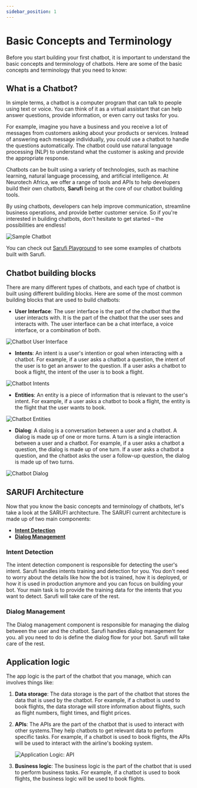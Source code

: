 ```yaml
---
sidebar_position: 1
---
```


# Basic Concepts and Terminology

Before you start building your first chatbot, it is important to understand the basic concepts and terminology of chatbots. Here are some of the basic concepts and terminology that you need to know:

## What is a Chatbot?

In simple terms, a chatbot is a computer program that can talk to people using text or voice. You can think of it as a virtual assistant that can help answer questions, provide information, or even carry out tasks for you.

For example, imagine you have a business and you receive a lot of messages from customers asking about your products or services. Instead of answering each message individually, you could use a chatbot to handle the questions automatically. The chatbot could use natural language processing (NLP) to understand what the customer is asking and provide the appropriate response.

Chatbots can be built using a variety of technologies, such as machine learning, natural language processing, and artificial intelligence. At Neurotech Africa, we offer a range of tools and APIs to help developers build their own chatbots, **Sarufi** being at the core of our chatbot building tools.

By using chatbots, developers can help improve communication, streamline business operations, and provide better customer service. So if you're interested in building chatbots, don't hesitate to get started – the possibilities are endless!

![Sample Chatbot](/img/laptop-6545315_1280.jpg)

You can check out [Sarufi Playground](https://playground.sarufi.io/) to see some examples of chatbots built with Sarufi.

## Chatbot building blocks

There are many different types of chatbots, and each type of chatbot is built using different building blocks. Here are some of the most common building blocks that are used to build chatbots:

- **User Interface**: The user interface is the part of the chatbot that the user interacts with. It is the part of the chatbot that the user sees and interacts with. The user interface can be a chat interface, a voice interface, or a combination of both.

![Chatbot User Interface](/img/whatsapp-interface-1660652.svg)

- **Intents**: An intent is a user's intention or goal when interacting with a chatbot. For example, if a user asks a chatbot a question, the intent of the user is to get an answer to the question. If a user asks a chatbot to book a flight, the intent of the user is to book a flight.

![Chatbot Intents](/img/man-838880.png)

- **Entities**: An entity is a piece of information that is relevant to the user's intent. For example, if a user asks a chatbot to book a flight, the entity is the flight that the user wants to book.

![Chatbot Entities](/img/text-mining-1476780_6401.png)

- **Dialog**: A dialog is a conversation between a user and a chatbot. A dialog is made up of one or more turns. A turn is a single interaction between a user and a chatbot. For example, if a user asks a chatbot a question, the dialog is made up of one turn. If a user asks a chatbot a question, and the chatbot asks the user a follow-up question, the dialog is made up of two turns.

![Chatbot Dialog](/img/pixel-3699345.svg)

## SARUFI Architecture

Now that you know the basic concepts and terminology of chatbots, let's take a look at the SARUFI architecture. The SARUFI current architecture is made up of two main components:

- [**Intent Detection**](#intent-detection)
- [**Dialog Management**](#dialog-management)

### Intent Detection

The intent detection component is responsible for detecting the user's intent. Sarufi handles intents training  and detection for you. You don't need to worry about the details like how the bot is trained, how it is deployed, or how it is used in production anymore and you can focus on building your bot.  Your main task is to provide the training data for the intents that you want to detect. Sarufi will take care of the rest.

### Dialog Management

The Dialog management component is responsible for managing the dialog between the user and the chatbot. Sarufi handles dialog management for you. all you need to do is define the dialog flow for your bot. Sarufi will take care of the rest.

## Application logic

The app logic is the part of the chatbot that you manage, which can involves things like:

1. **Data storage**: The data storage is the part of the chatbot that stores the data that is used by the chatbot. For example, if a chatbot is used to book flights, the data storage will store information about flights, such as flight numbers, flight times, and flight prices.

2. **APIs**: The APIs are the part of the chatbot that is used to interact with other systems.They help chatbots to get relevant data to perform specific tasks. For example, if a chatbot is used to book flights, the APIs will be used to interact with the airline's booking system.

    ![Application Logic: API](/img/chatbot_api.png)

3. **Business logic**: The business logic is the part of the chatbot that is used to perform business tasks. For example, if a chatbot is used to book flights, the business logic will be used to book flights.
